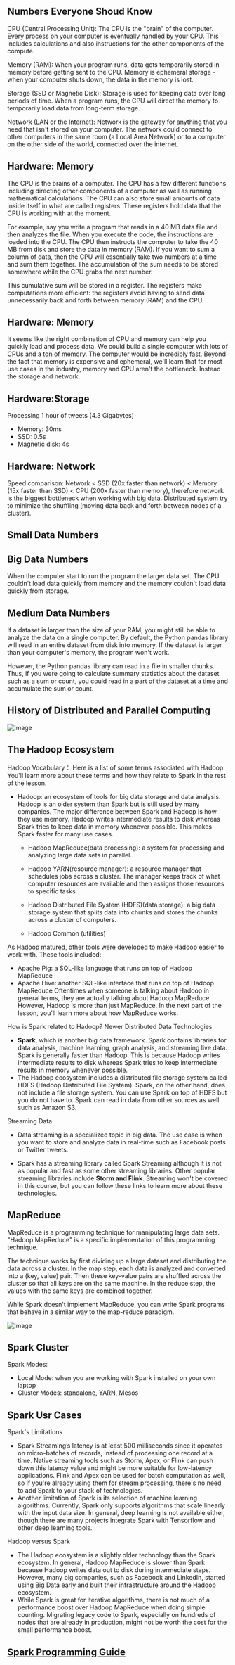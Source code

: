 ## Numbers Everyone Shoud Know
CPU (Central Processing Unit):
The CPU is the "brain" of the computer. Every process on your computer is eventually handled by your CPU. This includes calculations and also instructions for the other components of the compute.

Memory (RAM):
When your program runs, data gets temporarily stored in memory before getting sent to the CPU. Memory is ephemeral storage - when your computer shuts down, the data in the memory is lost.

Storage (SSD or Magnetic Disk):
Storage is used for keeping data over long periods of time. When a program runs, the CPU will direct the memory to temporarily load data from long-term storage.

Network (LAN or the Internet):
Network is the gateway for anything that you need that isn't stored on your computer. The network could connect to other computers in the same room (a Local Area Network) or to a computer on the other side of the world, connected over the internet.

## Hardware: Memory
The CPU is the brains of a computer. The CPU has a few different functions including directing other components of a computer as well as running mathematical calculations. The CPU can also store small amounts of data inside itself in what are called registers. These registers hold data that the CPU is working with at the moment.

For example, say you write a program that reads in a 40 MB data file and then analyzes the file. When you execute the code, the instructions are loaded into the CPU. The CPU then instructs the computer to take the 40 MB from disk and store the data in memory (RAM). If you want to sum a column of data, then the CPU will essentially take two numbers at a time and sum them together. The accumulation of the sum needs to be stored somewhere while the CPU grabs the next number.

This cumulative sum will be stored in a register. The registers make computations more efficient: the registers avoid having to send data unnecessarily back and forth between memory (RAM) and the CPU.

## Hardware: Memory
It seems like the right combination of CPU and memory can help you quickly load and process data. We could build a single computer with lots of CPUs and a ton of memory. The computer would be incredibly fast. Beyond the fact that memory is expensive and ephemeral, we'll learn that for most use cases in the industry, memory and CPU aren't the bottleneck. Instead the storage and network.

## Hardware:Storage
Processing 1 hour of tweets (4.3 Gigabytes)
- Memory: 30ms
- SSD: 0.5s
- Magnetic disk: 4s

## Hardware: Network
Speed comparison: Network < SSD (20x faster than network) < Memory (15x faster than SSD) < CPU (200x faster than memory), therefore network is the biggest bottleneck when working with big data. Distributed system try to minimize the shuffling (moving data back and forth between nodes of a cluster).

## Small Data Numbers

## Big Data Numbers
When the computer start to run the program the larger data set. The CPU couldn't load data quickly from memory and the memory couldn't load data quickly from storage.

## Medium Data Numbers
If a dataset is larger than the size of your RAM, you might still be able to analyze the data on a single computer. By default, the Python pandas library will read in an entire dataset from disk into memory. If the dataset is larger than your computer's memory, the program won't work.

However, the Python pandas library can read in a file in smaller chunks. Thus, if you were going to calculate summary statistics about the dataset such as a sum or count, you could read in a part of the dataset at a time and accumulate the sum or count.


## History of Distributed and Parallel Computing
![image](/imgs/distributed_parallel_computing.png)

## The Hadoop Ecosystem
Hadoop Vocabulary： Here is a list of some terms associated with Hadoop. You'll learn more about these terms and how they relate to Spark in the rest of the lesson.

- Hadoop: an ecosystem of tools for big data storage and data analysis. Hadoop is an older system than Spark but is still used by many companies. The major difference between Spark and Hadoop is how they use memory. Hadoop writes intermediate results to disk whereas Spark tries to keep data in memory whenever possible. This makes Spark faster for many use cases.

  - Hadoop MapReduce(data processing): a system for processing and analyzing large data sets in parallel.

  - Hadoop YARN(resource manager): a resource manager that schedules jobs across a cluster. The manager keeps track of what computer resources are available and then assigns those resources to specific tasks.

  - Hadoop Distributed File System (HDFS)(data storage): a big data storage system that splits data into chunks and stores the chunks across a cluster of computers.
  - Hadoop Common (utilities)
  
As Hadoop matured, other tools were developed to make Hadoop easier to work with. These tools included:

- Apache Pig: a SQL-like language that runs on top of Hadoop MapReduce
- Apache Hive: another SQL-like interface that runs on top of Hadoop MapReduce
Oftentimes when someone is talking about Hadoop in general terms, they are actually talking about Hadoop MapReduce. However, Hadoop is more than just MapReduce. In the next part of the lesson, you'll learn more about how MapReduce works.

How is Spark related to Hadoop? Newer Distributed Data Technologies
- **Spark**, which is another big data framework. Spark contains libraries for data analysis, machine learning, graph analysis, and streaming live data. Spark is generally faster than Hadoop. This is because Hadoop writes intermediate results to disk whereas Spark tries to keep intermediate results in memory whenever possible.
- The Hadoop ecosystem includes a distributed file storage system called HDFS (Hadoop Distributed File System). Spark, on the other hand, does not include a file storage system. You can use Spark on top of HDFS but you do not have to. Spark can read in data from other sources as well such as Amazon S3.

Streaming Data
- Data streaming is a specialized topic in big data. The use case is when you want to store and analyze data in real-time such as Facebook posts or Twitter tweets.

- Spark has a streaming library called Spark Streaming although it is not as popular and fast as some other streaming libraries. Other popular streaming libraries include **Storm and Flink**. Streaming won't be covered in this course, but you can follow these links to learn more about these technologies.

## MapReduce
MapReduce is a programming technique for manipulating large data sets. "Hadoop MapReduce" is a specific implementation of this programming technique.

The technique works by first dividing up a large dataset and distributing the data across a cluster. In the map step, each data is analyzed and converted into a (key, value) pair. Then these key-value pairs are shuffled across the cluster so that all keys are on the same machine. In the reduce step, the values with the same keys are combined together.

While Spark doesn't implement MapReduce, you can write Spark programs that behave in a similar way to the map-reduce paradigm.

![image](/imgs/map_reduce.png)

## Spark Cluster
Spark Modes:
- Local Mode: when you are working with Spark installed on your own laptop
- Cluster Modes: standalone, YARN, Mesos

## Spark Usr Cases
Spark's Limitations
- Spark Streaming’s latency is at least 500 milliseconds since it operates on micro-batches of records, instead of processing one record at a time. Native streaming tools such as Storm, Apex, or Flink can push down this latency value and might be more suitable for low-latency applications. Flink and Apex can be used for batch computation as well, so if you're already using them for stream processing, there's no need to add Spark to your stack of technologies.
- Another limitation of Spark is its selection of machine learning algorithms. Currently, Spark only supports algorithms that scale linearly with the input data size. In general, deep learning is not available either, though there are many projects integrate Spark with Tensorflow and other deep learning tools.

Hadoop versus Spark
- The Hadoop ecosystem is a slightly older technology than the Spark ecosystem. In general, Hadoop MapReduce is slower than Spark because Hadoop writes data out to disk during intermediate steps. However, many big companies, such as Facebook and LinkedIn, started using Big Data early and built their infrastructure around the Hadoop ecosystem.
- While Spark is great for iterative algorithms, there is not much of a performance boost over Hadoop MapReduce when doing simple counting. Migrating legacy code to Spark, especially on hundreds of nodes that are already in production, might not be worth the cost for the small performance boost.

## [Spark Programming Guide](https://spark.apache.org/docs/2.2.0/rdd-programming-guide.html#accumulators)
